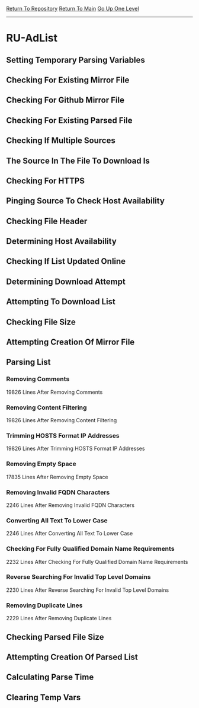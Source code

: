 [Return To Repository](https://github.com/deathbybandaid/piholeparser/)
[Return To Main](https://github.com/deathbybandaid/piholeparser/blob/master/RecentRunLogs/Mainlog.md)
[Go Up One Level](https://github.com/deathbybandaid/piholeparser/blob/master/RecentRunLogs/TopLevelScripts/30-Processing-External-Blacklists.md)
____________________________________
# RU-AdList
## Setting Temporary Parsing Variables
## Checking For Existing Mirror File
## Checking For Github Mirror File
## Checking For Existing Parsed File
## Checking If Multiple Sources
## The Source In The File To Download Is
## Checking For HTTPS
## Pinging Source To Check Host Availability
## Checking File Header
## Determining Host Availability
## Checking If List Updated Online
## Determining Download Attempt
## Attempting To Download List
## Checking File Size
## Attempting Creation Of Mirror File
## Parsing List
### Removing Comments
19826 Lines After Removing Comments
### Removing Content Filtering
19826 Lines After Removing Content Filtering
### Trimming HOSTS Format IP Addresses
19826 Lines After Trimming HOSTS Format IP Addresses
### Removing Empty Space
17835 Lines After Removing Empty Space
### Removing Invalid FQDN Characters
2246 Lines After Removing Invalid FQDN Characters
### Converting All Text To Lower Case
2246 Lines After Converting All Text To Lower Case
### Checking For Fully Qualified Domain Name Requirements
2232 Lines After Checking For Fully Qualified Domain Name Requirements
### Reverse Searching For Invalid Top Level Domains
2230 Lines After Reverse Searching For Invalid Top Level Domains
### Removing Duplicate Lines
2229 Lines After Removing Duplicate Lines
## Checking Parsed File Size
## Attempting Creation Of Parsed List
## Calculating Parse Time
## Clearing Temp Vars
